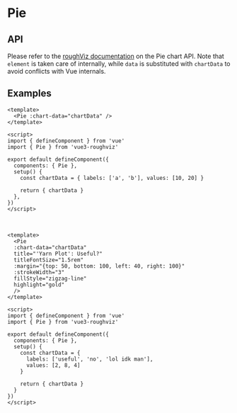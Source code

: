 # Pie

## API

Please refer to the [roughViz documentation](https://github.com/jwilber/roughViz#Pie) on the Pie chart API. Note that `element` is taken care of internally, while `data` is substituted with `chartData` to avoid conflicts with Vue internals.

## Examples

<!-- prettier-ignore -->
```vue
<template>
  <Pie :chart-data="chartData" />
</template>

<script>
import { defineComponent } from 'vue'
import { Pie } from 'vue3-roughviz'

export default defineComponent({
  components: { Pie },
  setup() {
    const chartData = { labels: ['a', 'b'], values: [10, 20] }

    return { chartData }
  },
})
</script>
```

\
<Pie :chart-data="{ labels: ['a', 'b'], values: [10, 20] }" />

<!-- prettier-ignore -->
```vue
<template>
  <Pie
  :chart-data="chartData"
  title="'Yarn Plot': Useful?"
  titleFontSize="1.5rem"
  :margin="{top: 50, bottom: 100, left: 40, right: 100}"
  :strokeWidth="3"
  fillStyle="zigzag-line"
  highlight="gold"
  />
</template>

<script>
import { defineComponent } from 'vue'
import { Pie } from 'vue3-roughviz'

export default defineComponent({
  components: { Pie },
  setup() {
    const chartData = {
      labels: ['useful', 'no', 'lol idk man'],
      values: [2, 8, 4]
    }

    return { chartData }
  }
})
</script>
```

\
<Pie
:chart-data="{
  labels: ['useful', 'no', 'lol idk man'],
  values: [2, 8, 4]
}"
title="'Yarn Plot': Useful?"
titleFontSize="1.5rem"
:margin="{top: 50, bottom: 100, left: 40, right: 100}"
:strokeWidth="3"
fillStyle="zigzag-line"
highlight="gold"
/>
